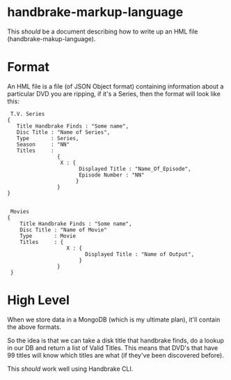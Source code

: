 handbrake-markup-language
=========================

This *should* be a document describing how to write up an HML file (handbrake-makup-language).


Format
=========================
An HML file is a file (of JSON Object format) containing information about a particular DVD you are ripping, if it's a Series, then the format will look like this:

     T.V. Series
    {
       Title Handbrake Finds : "Some name",
       Disc Title : "Name of Series",
       Type       : Series,
       Season     : "NN"
       Titles     : 
                    {
                     X : { 
                           Displayed Title : "Name_Of_Episode", 
                           Episode Number : "NN"
                          }
                    }
    }


     Movies
    {
        Title Handbrake Finds : "Some name",
        Disc Title : "Name of Movie"
        Type       : Movie
        Titles     : {
                       X : {
                             Displayed Title : "Name of Output",
                           }
                    }
     }

High Level
=========================
When we store data in a MongoDB (which is my ultimate plan), it'll contain the above formats.


So the idea is that we can take a disk title that handbrake finds, do a lookup in our DB and return a list of Valid Titles.
This means that DVD's that have 99 titles will know which titles are what (if they've been discovered before).

This *should* work well using Handbrake CLI.
